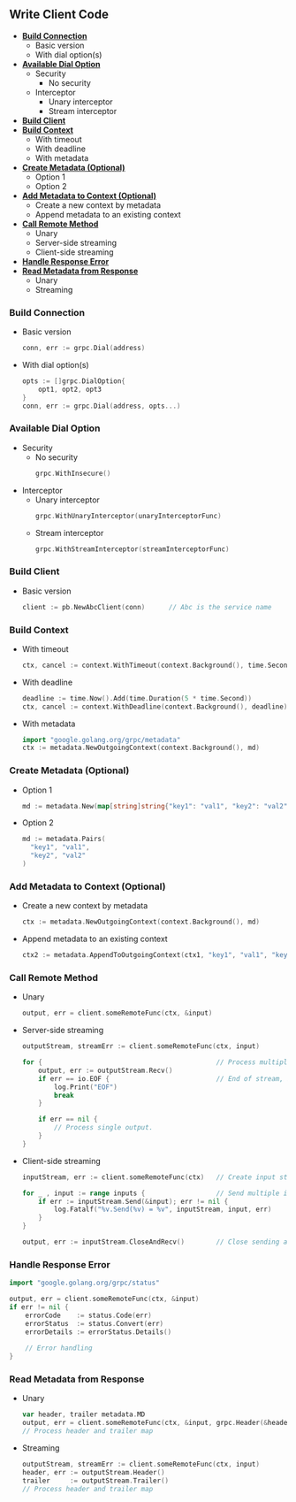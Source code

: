 ## Write Client Code
- [**Build Connection**](#build-connection)
   - Basic version
   - With dial option(s)
- [**Available Dial Option**](#available-dial-option)
   - Security
      - No security
   - Interceptor
      - Unary interceptor
      - Stream interceptor
- [**Build Client**](#build-client)
- [**Build Context**](#build-context)
   - With timeout
   - With deadline
   - With metadata
- [**Create Metadata (Optional)**](#create-metadata-optional)
   - Option 1
   - Option 2
- [**Add Metadata to Context (Optional)**](#add-metadata-to-context-optional)
   - Create a new context by metadata
   - Append metadata to an existing context
- [**Call Remote Method**](#call-remote-method)
   - Unary
   - Server-side streaming
   - Client-side streaming
- [**Handle Response Error**](#handle-response-error)
- [**Read Metadata from Response**](#read-metadata-from-response)
   - Unary
   - Streaming

### Build Connection
- Basic version
  ```go
  conn, err := grpc.Dial(address)
  ```
- With dial option(s)
  ```go
  opts := []grpc.DialOption{
      opt1, opt2, opt3
  }
  conn, err := grpc.Dial(address, opts...)
  ```

### Available Dial Option
- Security
   - No security
     ```go
     grpc.WithInsecure()
     ```
- Interceptor
   - Unary interceptor
     ```go
     grpc.WithUnaryInterceptor(unaryInterceptorFunc)
     ```
   - Stream interceptor
     ```go
     grpc.WithStreamInterceptor(streamInterceptorFunc)
     ```

### Build Client
- Basic version
  ```go
  client := pb.NewAbcClient(conn)      // Abc is the service name
  ```

### Build Context
- With timeout
  ```go
  ctx, cancel := context.WithTimeout(context.Background(), time.Second * 5)
  ```
- With deadline
  ```go
  deadline := time.Now().Add(time.Duration(5 * time.Second))
  ctx, cancel := context.WithDeadline(context.Background(), deadline)
  ```
- With metadata
  ```go
  import "google.golang.org/grpc/metadata"
  ctx := metadata.NewOutgoingContext(context.Background(), md)
  ```

### Create Metadata (Optional)
- Option 1
  ```go
  md := metadata.New(map[string]string{"key1": "val1", "key2": "val2"})
  ```
- Option 2
  ```go
  md := metadata.Pairs(
    "key1", "val1",
    "key2", "val2"
  )
  ```

### Add Metadata to Context (Optional)
- Create a new context by metadata
  ```go
  ctx := metadata.NewOutgoingContext(context.Background(), md)
  ```
- Append metadata to an existing context
  ```go
  ctx2 := metadata.AppendToOutgoingContext(ctx1, "key1", "val1", "key2", "val2")
  ```
  
### Call Remote Method
- Unary
  ```go
  output, err = client.someRemoteFunc(ctx, &input)
  ```
- Server-side streaming
  ```go
  outputStream, streamErr := client.someRemoteFunc(ctx, input)
  
  for {                                            // Process multiple outputs
      output, err := outputStream.Recv()
      if err == io.EOF {                           // End of stream, break infinite loop
          log.Print("EOF")
          break
      }

      if err == nil {
          // Process single output.
      }
  }
  ```
- Client-side streaming
  ```go
  inputStream, err := client.someRemoteFunc(ctx)   // Create input stream
  
  for _ , input := range inputs {                  // Send multiple inputs
      if err := inputStream.Send(&input); err != nil {
          log.Fatalf("%v.Send(%v) = %v", inputStream, input, err)
      }
  }
  
  output, err := inputStream.CloseAndRecv()        // Close sending and get output
  ```

### Handle Response Error
```go
import "google.golang.org/grpc/status"

output, err = client.someRemoteFunc(ctx, &input)
if err != nil {
    errorCode    := status.Code(err)
    errorStatus  := status.Convert(err)
    errorDetails := errorStatus.Details()
    
    // Error handling
}
```

### Read Metadata from Response
- Unary
  ```go
  var header, trailer metadata.MD
  output, err = client.someRemoteFunc(ctx, &input, grpc.Header(&header), grpc.Trailer(&trailer))
  // Process header and trailer map
  ```
- Streaming
  ```go
  outputStream, streamErr := client.someRemoteFunc(ctx, input)
  header, err := outputStream.Header()
  trailer     := outputStream.Trailer()
  // Process header and trailer map
  ```
